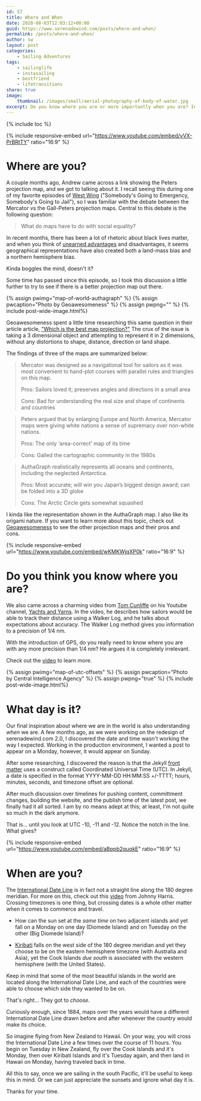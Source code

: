 ```yaml
---
id: 57
title: Where and When
date: 2020-08-03T12:03:12+00:00
guid: https://www.serenadewind.com/posts/where-and-when/
permalink: /posts/where-and-when/
author: sw
layout: post
categories:
    - Sailing Adventures
tags:
    - sailinglife
    - instasailing
    - bestfriend
    - lifetransitions
share: true
image:
    thumbnail: /images/small/aerial-photography-of-body-of-water.jpg 
excerpt: Do you know where you are or more importantly when you are? In today's blog, we explore both questions. Honestly, I didn't think such basic questions could become such a mind twist. 
---
```

{% include toc %}

{% include responsive-embed url="https://www.youtube.com/embed/vVX-PrBRtTY" ratio="16:9" %}

# Where are you?

A couple months ago, Andrew came across a link showing the Peters projection map, and we got to talking about it. I recall seeing this during one of my favorite episodes of [West Wing](https://www.imdb.com/title/tt0745679/?ref_=fn_al_tt_1) ("Somebody's Going to Emergency, Somebody's Going to Jail"), so I was familiar with the debate between the Mercator vs the Gall-Peters projection maps. Central to this debate is the following question:

> What do maps have to do with social equality?

In recent months, there has been a lot of rhetoric about black lives matter, and when you think of [unearned advantages](/posts/yacht-club/) and disadvantages, it seems geographical representations have also created both a land-mass bias and a northern hemisphere bias. 

Kinda boggles the mind, doesn't it?

Some time has passed since this episode, so I took this discussion a little further to try to see if there is a better projection map out there. 

{% assign pwimg="map-of-world-authagraph" %}
{% assign pwcaption="Photo by Geoawesomeness" %}
{% assign pwpng="" %}
{% include post-wide-image.html%}

Geoawesomeness spent a little time researching this same question in their article article, ["Which is the best map projection?"](https://geoawesomeness.com/best-map-projection/) The crux of the issue is taking a 3 dimensional object and attempting to represent it in 2 dimensions, without any distortions to shape, distance, direction or land shape. 

The findings of three of the maps are summarized below:

> Mercator was designed as a navigational tool for sailors as it was
> most convenient to hand-plot courses with parallel rules and triangles
> on this map.
> 
> Pros: Sailors loved it; preserves angles and directions in a small
> area 
> 
> Cons: Bad for understanding the real size and shape of continents
> and countries

> Peters argued that by enlarging Europe and North America, Mercator
> maps were giving white nations a sense of supremacy over non-white
> nations.
> 
> Pros: The only ‘area-correct’ map of its time 
> 
> Cons: Galled the cartographic community in the 1980s

> AuthaGraph realistically represents all oceans and continents,
> including the neglected Antarctica. 
> 
> Pros: Most accurate; will win you Japan’s biggest design award; can be
> folded into a 3D globe 
> 
> Cons: The Arctic Circle gets somewhat squashed

I kinda like the representation shown in the AuthaGraph map. I also like its origami nature. If you want to learn more about this topic, check out [Geoawesomeness](https://geoawesomeness.com/best-map-projection/) to see the other projection maps and their pros and cons.

{% include responsive-embed url="https://www.youtube.com/embed/wKMKWjqXP0k" ratio="16:9" %}

# Do you think you know where you are?

We also came across a charming video from [Tom Cunliffe](https://www.tomcunliffe.com/) on his Youtube channel, [Yachts and Yarns](https://www.youtube.com/channel/UCrgLfFlVsszE1JSzYCmj9Yg). In the video, he describes how sailors would be able to track their distance using a Walker Log, and he talks about expectations about accuracy. The Walker Log method gives you information to a precision of 1/4 nm. 

With the introduction of GPS, do you really need to know where you are with any more precision than 1/4 nm? He argues it is completely irrelevant. 

Check out the [video](https://www.youtube.com/embed/wKMKWjqXP0k) to learn more.

{% assign pwimg="map-of-utc-offsets" %}
{% assign pwcaption="Photo by Central Intelligence Agency" %}
{% assign pwpng="true" %}
{% include post-wide-image.html%}

# What day is it?

Our final inspiration about where we are in the world is also understanding *when* we are. A few months ago, as we were working on the redesign of serenadewind.com 2.0, I discovered the date and time wasn't working the way I expected. Working in the production environment, I wanted a post to appear on a Monday, however, it would appear on Sunday. 

After some researching, I discovered the reason is that the Jekyll [front matter](https://jekyllrb.com/docs/front-matter/) uses a construct called Coordinated Universal Time (UTC). In Jekyll, a date is specified in the format YYYY-MM-DD HH:MM:SS +/-TTTT; hours, minutes, seconds, and timezone offset are optional.

After much discussion over timelines for pushing content, committment changes, building the website, and the publish time of the latest post, we finally had it all sorted. I am by no means adept at this; at least, I'm not quite so much in the dark anymore.

That is... until you look at UTC -10, -11 and -12. Notice the notch in the line. What gives?

{% include responsive-embed url="https://www.youtube.com/embed/aBppb2quqkE" ratio="16:9" %}

# When are you?

The [International Date Line](https://oceanservice.noaa.gov/facts/international-date-line) is in fact not a straight line along the 180 degree meridian. For more on this, check out this [video](https://www.youtube.com/embed/aBppb2quqkE) from Johnny Harris. Crossing timezones is one thing, but crossing dates is a whole other matter when it comes to commerce and travel. 

 - How can the sun set at the *same time* on two adjacent islands and yet fall on a Monday on one day (Diomede Island) and on Tuesday on the other (Big Diomede Island)?

 - [Kiribati](https://en.wikipedia.org/wiki/Kiribati) falls on the west side of the 180 degree meridian and yet they choose to be on the eastern hemisphere timezone (with Australia and Asia), yet the Cook Islands *due south* is associated with the western hemisphere (with the United States). 
 
Keep in mind that some of the most beautiful islands in the world are located along the International Date Line, and each of the countries were able to choose which side they wanted to be on. 

That's right... They got to *choose*. 

Curiously enough, since 1884, maps over the years would have a different International Date Line drawn before and after whenever the country would make its choice.

So imagine flying from New Zealand to Hawaii. On your way, you will cross the International Date Line a few times over the course of 11 hours. You begin on Tuesday in New Zealand, fly over the Cook Islands and it's Monday, then over Kiribati Islands and it's Tuesday again, and then land in Hawaii on Monday, having traveled back in time.

All this to say, once we are sailing in the south Pacific, it'll be useful to keep this in mind. Or we can just appreciate the sunsets and ignore what day it is.

Thanks for your time. 


